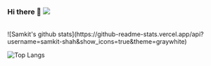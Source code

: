 ### Hi there 👋 ![](https://komarev.com/ghpvc/?username=samkit-shah&color=blue)
<br>
![Samkit's github stats](https://github-readme-stats.vercel.app/api?username=samkit-shah&show_icons=true&theme=graywhite)

![Top Langs](https://github-readme-stats.vercel.app/api/top-langs/?username=samkit-shah&layout=compact)

<!--
**Samkit-shah/samkit-shah** is a ✨ _special_ ✨ repository because its `README.md` (this file) appears on your GitHub profile.
https://komarev.com/ghpvc/?username=samkit-shah&color=green

Here are some ideas to get you started:

- 🔭 I’m currently working on ...
- 🌱 I’m currently learning ...
- 👯 I’m looking to collaborate on ...
- 🤔 I’m looking for help with ...
- 💬 Ask me about ...
- 📫 How to reach me: ...
- 😄 Pronouns: ...
- ⚡ Fun fact: ...
-->
